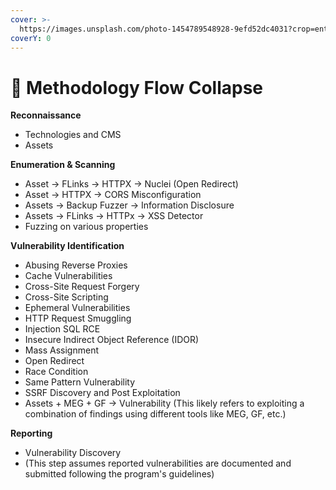 ```yaml
---
cover: >-
  https://images.unsplash.com/photo-1454789548928-9efd52dc4031?crop=entropy&cs=srgb&fm=jpg&ixid=M3wxOTcwMjR8MHwxfHNlYXJjaHwyfHxzcGFjZXxlbnwwfHx8fDE3MTMzNDI5MjN8MA&ixlib=rb-4.0.3&q=85
coverY: 0
---
```


# 🦾 Methodology Flow Collapse

**Reconnaissance**

* Technologies and CMS
* Assets

**Enumeration & Scanning**

* Asset → FLinks → HTTPX → Nuclei (Open Redirect)
* Asset → HTTPX → CORS Misconfiguration
* Assets → Backup Fuzzer → Information Disclosure
* Assets → FLinks → HTTPx → XSS Detector
* Fuzzing on various properties

**Vulnerability Identification**

* Abusing Reverse Proxies
* Cache Vulnerabilities
* Cross-Site Request Forgery
* Cross-Site Scripting
* Ephemeral Vulnerabilities
* HTTP Request Smuggling
* Injection SQL RCE
* Insecure Indirect Object Reference (IDOR)
* Mass Assignment
* Open Redirect
* Race Condition
* Same Pattern Vulnerability
* SSRF Discovery and Post Exploitation
* Assets + MEG + GF → Vulnerability (This likely refers to exploiting a combination of findings using different tools like MEG, GF, etc.)

**Reporting**

* Vulnerability Discovery
* (This step assumes reported vulnerabilities are documented and submitted following the program's guidelines)

